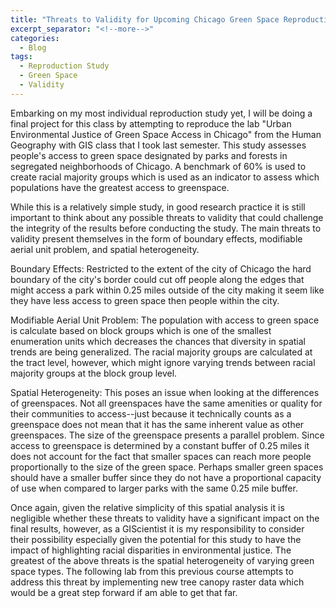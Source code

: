 ```yaml
---
title: "Threats to Validity for Upcoming Chicago Green Space Reproduction"
excerpt_separator: "<!--more-->"
categories:
  - Blog
tags: 
  - Reproduction Study
  - Green Space 
  - Validity
---
```

Embarking on my most individual reproduction study yet, I will be doing a final project for this class by attempting to reproduce the lab "Urban Environmental Justice of Green Space Access in Chicago" from the Human Geography with GIS class that I took last semester. This study assesses people's access to green space designated by parks and forests in segregated neighborhoods of Chicago. A benchmark of 60% is used to create racial majority groups which is used as an indicator to assess which populations have the greatest access to greenspace. 

While this is a relatively simple study, in good research practice it is still important to think about any possible threats to validity that could challenge the integrity of the results before conducting the study. The main threats to validity present themselves in the form of boundary effects, modifiable aerial unit problem, and spatial heterogeneity. 

Boundary Effects: Restricted to the extent of the city of Chicago the hard boundary of the city's border could cut off people along the edges that might access a park within 0.25 miles outside of the city making it seem like they have less access to green space then people within the city. 

Modifiable Aerial Unit Problem: The population with access to green space is calculate based on block groups which is one of the smallest enumeration units which decreases the chances that diversity in spatial trends are being generalized. The racial majority groups are calculated at the tract level, however, which might ignore varying trends between racial majority groups at the block group level. 

Spatial Heterogeneity: This poses an issue when looking at the differences of greenspaces. Not all greenspaces have the same amenities or quality for their communities to access--just because it technically counts as a greenspace does not mean that it has the same inherent value as other greenspaces. The size of the greenspace presents a parallel problem. Since access to greenspace is determined by a constant buffer of 0.25 miles it does not account for the fact that smaller spaces can reach more people proportionally to the size of the green space. Perhaps smaller green spaces should have a smaller buffer since they do not have a proportional capacity of use when compared to larger parks with the same 0.25 mile buffer.   

Once again, given the relative simplicity of this spatial analysis it is negligible whether these threats to validity have a significant impact on the final results, however, as a GIScientist it is my responsibility to consider their possibility especially given the potential for this study to have the impact of highlighting racial disparities in environmental justice. The greatest of the above threats is the spatial heterogeneity of varying green space types. The following lab from this previous course attempts to address this threat by implementing new tree canopy raster data which would be a great step forward if am able to get that far. 




